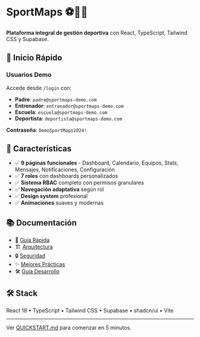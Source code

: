 # SportMaps ⚽🏀🎾

**Plataforma integral de gestión deportiva** con React, TypeScript, Tailwind CSS y Supabase.

## 🚀 Inicio Rápido

### Usuarios Demo
Accede desde `/login` con:
- **Padre**: `padre@sportmaps-demo.com`
- **Entrenador**: `entrenador@sportmaps-demo.com`
- **Escuela**: `escuela@sportmaps-demo.com`
- **Deportista**: `deportista@sportmaps-demo.com`

**Contraseña**: `DemoSportMaps2024!`

## 🌟 Características

- ✅ **9 páginas funcionales** - Dashboard, Calendario, Equipos, Stats, Mensajes, Notificaciones, Configuración
- ✅ **7 roles** con dashboards personalizados
- ✅ **Sistema RBAC** completo con permisos granulares
- ✅ **Navegación adaptativa** según rol
- ✅ **Design system** profesional
- ✅ **Animaciones** suaves y modernas

## 📚 Documentación

- 📖 [Guía Rápida](./QUICKSTART.md)
- 🏗️ [Arquitectura](./ARCHITECTURE.md)
- 🔒 [Seguridad](./SECURITY.md)
- ✨ [Mejores Prácticas](./BEST_PRACTICES.md)
- 🛠️ [Guía Desarrollo](./README_DEV.md)

## 🛠️ Stack

React 18 • TypeScript • Tailwind CSS • Supabase • shadcn/ui • Vite

---

Ver [QUICKSTART.md](./QUICKSTART.md) para comenzar en 5 minutos.
